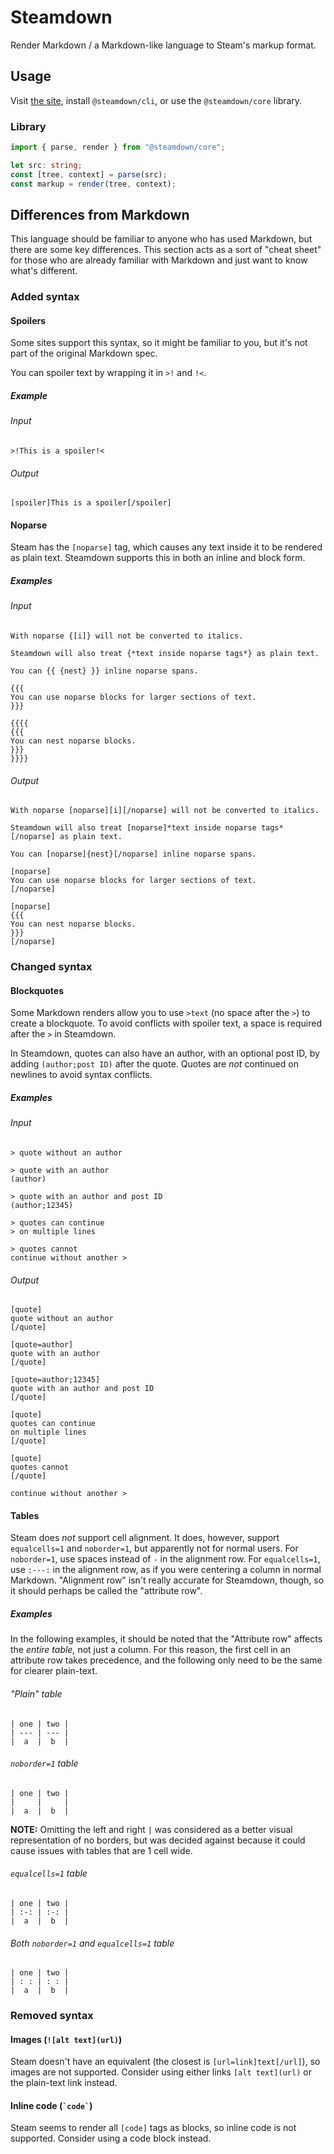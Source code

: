 # Steamdown

Render Markdown / a Markdown-like language to Steam's markup format.

## Usage

Visit [the site][site], install `@steamdown/cli`, or use the
`@steamdown/core` library.

### Library

```typescript
import { parse, render } from "@steamdown/core";

let src: string;
const [tree, context] = parse(src);
const markup = render(tree, context);
```

## Differences from Markdown

This language should be familiar to anyone who has used Markdown, but there are some key
differences. This section acts as a sort of "cheat sheet" for those who are already
familiar with Markdown and just want to know what's different.

### Added syntax

#### Spoilers

Some sites support this syntax, so it might be familiar to you, but it's not part of
the original Markdown spec.

You can spoiler text by wrapping it in `>!` and `!<`.

##### Example

###### Input

```
>!This is a spoiler!<
```

###### Output

```
[spoiler]This is a spoiler[/spoiler]
```

#### Noparse

Steam has the `[noparse]` tag, which causes any text inside it to be rendered as plain
text. Steamdown supports this in both an inline and block form.

##### Examples

###### Input

```
With noparse {[i]} will not be converted to italics.

Steamdown will also treat {*text inside noparse tags*} as plain text.

You can {{ {nest} }} inline noparse spans.

{{{
You can use noparse blocks for larger sections of text.
}}}

{{{{
{{{
You can nest noparse blocks.
}}}
}}}}
```

###### Output

```
With noparse [noparse][i][/noparse] will not be converted to italics.

Steamdown will also treat [noparse]*text inside noparse tags*[/noparse] as plain text.

You can [noparse]{nest}[/noparse] inline noparse spans.

[noparse]
You can use noparse blocks for larger sections of text.
[/noparse]

[noparse]
{{{
You can nest noparse blocks.
}}}
[/noparse]
```

### Changed syntax

#### Blockquotes

Some Markdown renders allow you to use `>text` (no space after the `>`) to create a
blockquote. To avoid conflicts with spoiler text, a space is required after the `>` in
Steamdown.

In Steamdown, quotes can also have an author, with an optional post ID, by adding
`(author;post ID)` after the quote. Quotes are *not* continued on newlines to avoid
syntax conflicts.

##### Examples

###### Input

```
> quote without an author

> quote with an author
(author)

> quote with an author and post ID
(author;12345)

> quotes can continue
> on multiple lines

> quotes cannot
continue without another >
```

###### Output

```
[quote]
quote without an author
[/quote]

[quote=author]
quote with an author
[/quote]

[quote=author;12345]
quote with an author and post ID
[/quote]

[quote]
quotes can continue
on multiple lines
[/quote]

[quote]
quotes cannot
[/quote]

continue without another >
```

#### Tables

Steam does *not* support cell alignment. It does, however, support `equalcells=1` and
`noborder=1`, but apparently not for normal users. For `noborder=1`, use spaces instead
of `-` in the alignment row. For `equalcells=1`, use `:---:` in the alignment row, as
if you were centering a column in normal Markdown. "Alignment row" isn't really accurate
for Steamdown, though, so it should perhaps be called the "attribute row".

##### Examples

In the following examples, it should be noted that the "Attribute row" affects the
*entire table,* not just a column. For this reason, the first cell in an attribute row
takes precedence, and the following only need to be the same for clearer plain-text.

###### "Plain" table

```
| one | two |
| --- | --- |
|  a  |  b  |
```

###### `noborder=1` table

```
| one | two |
|     |     |
|  a  |  b  |
```

**NOTE:** Omitting the left and right `|` was considered as a better visual
representation of no borders, but was decided against because it could cause issues with
tables that are 1 cell wide.

###### `equalcells=1` table

```
| one | two |
| :-: | :-: |
|  a  |  b  |
```

###### Both `noborder=1` and `equalcells=1` table

```
| one | two |
| : : | : : |
|  a  |  b  |
```

### Removed syntax

#### Images (`![alt text](url)`)

Steam doesn't have an equivalent (the closest is `[url=link]text[/url]`), so images
are not supported. Consider using either links `[alt text](url)` or the plain-text link
instead.

#### Inline code (`` `code` ``)

Steam seems to render all `[code]` tags as blocks, so inline code is not supported.
Consider using a code block instead.

[site]: https://steamdown.vercel.app/
